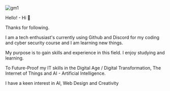 ![gm1](https://github.com/AAbella7529/AAbella7529/assets/158771536/700f7730-1961-4ef0-81b2-7447dde1be02)

Hello! - Hi 👋

Thanks for following.

I am a tech enthusiast's currently using Github and Discord for my coding and cyber security course and I am learning new things.

My purpose is to gain skills and experience in this field. I enjoy studying and learning.

To Future-Proof my IT skills in the Digital Age / Digital Transformation, The Internet of Things and AI - Artificial Intelligence.

I have a keen interest in AI, Web Design and Creativity



